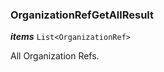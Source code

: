 

### OrganizationRefGetAllResult





  
<article>

***items*** `List<OrganizationRef>` 

All Organization Refs.

</article>

